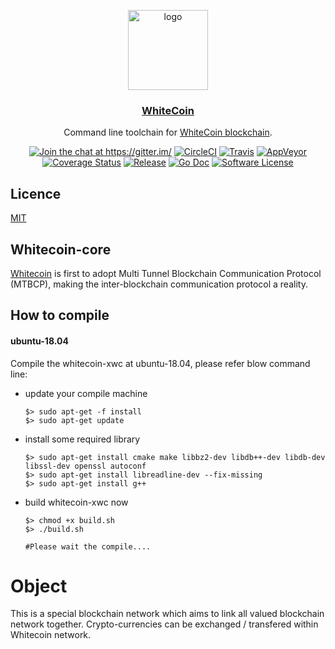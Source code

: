 <p align="center">
  <img alt="logo" src="assets/logo.png" height="128" />
  <h3 align="center"><a href="https://">WhiteCoin</a></h3>
  <p align="center">Command line toolchain for <a href=https:/>WhiteCoin blockchain</a>.</p>
  <p align="center">
    <a href="https://gitter.im/"><img alt="Join the chat at https://gitter.im/" src="https://img.shields.io/gitter/room/badges/shields.svg?style=flat-square"></a>
    <a href="https://circleci.com/gh/"><img alt="CircleCI" src="https://img.shields.io/circleci/project/github/master.svg?style=flat-square"></a>
    <a href="https://travis-ci.org/"><img alt="Travis" src="https://img.shields.io/travis/"></a>
    <a href="https://ci.appveyor.com/project"><img alt="AppVeyor" src="https://img.shields.io/appveyor/ci/"></a>
    <a href="https://codecov.io/gh"><img alt="Coverage Status" src="https://img.shields.io/codecov/c/"></a>
    <a href="https://github.com/"><img alt="Release" src="https://img.shields.io/github/release/e"></a>
    <a href="http://godoc.org/github.com/"><img alt="Go Doc" src="https://img.shields.io/badge/godoc-reference-blue.svg?style=flat-square"></a>
    <a href="LICENSE"><img alt="Software License" src="https://img.shields.io/badge/license-MIT-brightgreen.svg?style=flat-square"></a>
  </p>
</p>


## Licence

[MIT](LICENSE)

## Whitecoin-core

[Whitecoin](https://whitecoin.info/) is first to adopt Multi Tunnel Blockchain Communication Protocol (MTBCP), making the inter-blockchain communication protocol a reality.



## How to compile

#### ubuntu-18.04

Compile the whitecoin-xwc at ubuntu-18.04, please refer blow command line:

* update your compile machine

  ```shell
  $> sudo apt-get -f install
  $> sudo apt-get update
  ```

* install some required library

  ```shell
  $> sudo apt-get install cmake make libbz2-dev libdb++-dev libdb-dev libssl-dev openssl autoconf
  $> sudo apt-get install libreadline-dev --fix-missing
  $> sudo apt-get install g++
  ```

* build whitecoin-xwc now

  ```shell
  $> chmod +x build.sh
  $> ./build.sh
  
  #Please wait the compile....
  ```

  

# Object

This is a special blockchain network which aims to link all valued blockchain network together. Crypto-currencies can be exchanged / transfered within Whitecoin network.


